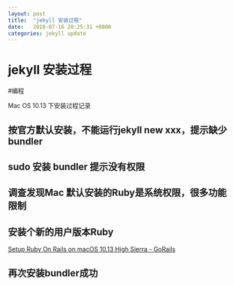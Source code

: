 ```yaml
---
layout: post
title:  "jekyll 安装过程"
date:   2018-07-16 20:25:31 +0800
categories: jekyll update
---
```




# jekyll 安装过程
#编程

Mac OS 10.13 下安装过程记录

## 按官方默认安装，不能运行jekyll new xxx，提示缺少bundler

## sudo 安装 bundler 提示没有权限
## 调查发现Mac 默认安装的Ruby是系统权限，很多功能限制

## 安装个新的用户版本Ruby
[Setup Ruby On Rails on macOS 10.13 High Sierra - GoRails](https://gorails.com/setup/osx/10.13-high-sierra)

## 再次安装bundler成功

